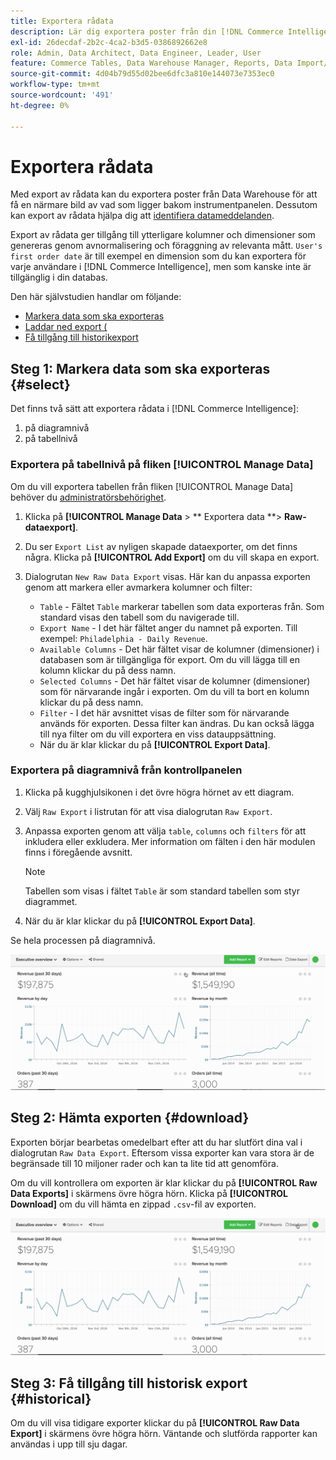 ```yaml
---
title: Exportera rådata
description: Lär dig exportera poster från din [!DNL Commerce Intelligence] Data Warehouse för att få en närmare titt på vad som ligger bakom din instrumentpanel.
exl-id: 26decdaf-2b2c-4ca2-b3d5-0386892662e8
role: Admin, Data Architect, Data Engineer, Leader, User
feature: Commerce Tables, Data Warehouse Manager, Reports, Data Import/Export
source-git-commit: 4d04b79d55d02bee6dfc3a810e144073e7353ec0
workflow-type: tm+mt
source-wordcount: '491'
ht-degree: 0%

---
```


# Exportera rådata

Med export av rådata kan du exportera poster från Data Warehouse för att få en närmare bild av vad som ligger bakom instrumentpanelen. Dessutom kan export av rådata hjälpa dig att [identifiera datameddelanden](https://experienceleague.adobe.com/docs/commerce-knowledge-base/kb/troubleshooting/miscellaneous/using-data-exports-to-pinpoint-discrepancies.html).

Export av rådata ger tillgång till ytterligare kolumner och dimensioner som genereras genom avnormalisering och föraggning av relevanta mått. `User's first order date` är till exempel en dimension som du kan exportera för varje användare i [!DNL Commerce Intelligence], men som kanske inte är tillgänglig i din databas.

Den här självstudien handlar om följande:

* [Markera data som ska exporteras](#select)
* [Laddar ned export (](#download)
* [Få tillgång till historikexport](#historical)

## Steg 1: Markera data som ska exporteras {#select}

Det finns två sätt att exportera rådata i [!DNL Commerce Intelligence]:

1. på diagramnivå
1. på tabellnivå

### Exportera på tabellnivå på fliken [!UICONTROL Manage Data]

Om du vill exportera tabellen från fliken [!UICONTROL Manage Data] behöver du [administratörsbehörighet](../administrator/user-management/user-management.md).

1. Klicka på **[!UICONTROL Manage Data** > ** Exportera data **> **Raw-dataexport]**.
1. Du ser `Export List` av nyligen skapade dataexporter, om det finns några. Klicka på **[!UICONTROL Add Export]** om du vill skapa en export.
1. Dialogrutan `New Raw Data Export` visas. Här kan du anpassa exporten genom att markera eller avmarkera kolumner och filter:

   * `Table` - Fältet `Table` markerar tabellen som data exporteras från. Som standard visas den tabell som du navigerade till.
   * `Export Name` - I det här fältet anger du namnet på exporten. Till exempel: `Philadelphia - Daily Revenue`.
   * `Available Columns` - Det här fältet visar de kolumner (dimensioner) i databasen som är tillgängliga för export. Om du vill lägga till en kolumn klickar du på dess namn.
   * `Selected Columns` - Det här fältet visar de kolumner (dimensioner) som för närvarande ingår i exporten. Om du vill ta bort en kolumn klickar du på dess namn.
   * `Filter` - I det här avsnittet visas de filter som för närvarande används för exporten. Dessa filter kan ändras. Du kan också lägga till nya filter om du vill exportera en viss datauppsättning.
   * När du är klar klickar du på **[!UICONTROL Export Data]**.

### Exportera på diagramnivå från kontrollpanelen

1. Klicka på kugghjulsikonen i det övre högra hörnet av ett diagram.

1. Välj `Raw Export` i listrutan för att visa dialogrutan `Raw Export`.

1. Anpassa exporten genom att välja `table`, `columns` och `filters` för att inkludera eller exkludera. Mer information om fälten i den här modulen finns i föregående avsnitt.

   >[!NOTE]
   >
   >Tabellen som visas i fältet `Table` är som standard tabellen som styr diagrammet.

1. När du är klar klickar du på **[!UICONTROL Export Data]**.

Se hela processen på diagramnivå.

![Animerad demonstration av export av rådata från ett diagram](../assets/Chart-level_export.gif)

## Steg 2: Hämta exporten {#download}

Exporten börjar bearbetas omedelbart efter att du har slutfört dina val i dialogrutan `Raw Data Export`. Eftersom vissa exporter kan vara stora är de begränsade till 10 miljoner rader och kan ta lite tid att genomföra.

Om du vill kontrollera om exporten är klar klickar du på **[!UICONTROL Raw Data Exports]** i skärmens övre högra hörn. Klicka på **[!UICONTROL Download]** om du vill hämta en zippad `.csv`-fil av exporten.

![Animerad demonstration av hämtning av en exporterad CSV-fil](../assets/Downloading_export.gif)

## Steg 3: Få tillgång till historisk export {#historical}

Om du vill visa tidigare exporter klickar du på **[!UICONTROL Raw Data Export]** i skärmens övre högra hörn. Väntande och slutförda rapporter kan användas i upp till sju dagar.
